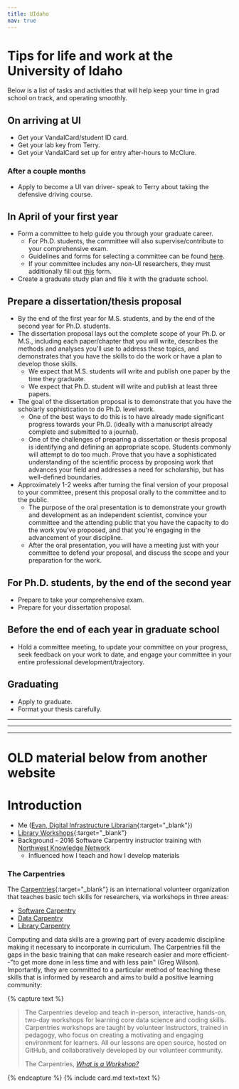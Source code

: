 ```yaml
---
title: UIdaho
nav: true
--- 
```


# Tips for life and work at the University of Idaho

Below is a list of tasks and activities that will help keep your time in grad school on track, and operating smoothly.

## On arriving at UI
- Get your VandalCard/student ID card.
- Get your lab key from Terry.
- Get your VandalCard set up for entry after-hours to McClure.


### After a couple months
- Apply to become a UI van driver- speak to Terry about taking the defensive driving course.

## In April of your first year
- Form a committee to help guide you through your graduate career.
    - For Ph.D. students, the committee will also supervise/contribute to your comprehensive exam.
    - Guidelines and forms for selecting a committee can be found [here](https://www.uidaho.edu/-/media/UIdaho-Responsive/Files/cogs/COGS-Forms/Guides/Add-or-Change-Committee-members-7_2015.pdf?la=en&hash=B5499A9EC856A7EA15F291BA76865F31D815DF5E).
    - If your committee includes any non-UI researchers, they must additionally fill out [this](https://www.uidaho.edu/-/media/UIdaho-Responsive/Files/cogs/COGS-Forms/non-ui-faculty-appointment.pdf?la=en&hash=7FB784C5B07202548E1ED515D173EBE4C02B33B1) form. 
- Create a graduate study plan and file it with the graduate school.

## Prepare a dissertation/thesis proposal
- By the end of the first year for M.S. students, and by the end of the second year for Ph.D. students.
- The dissertation proposal lays out the complete scope of your Ph.D. or M.S., including each paper/chapter that you will write, describes the methods and analyses you'll use to address these topics, and demonstrates that you have the skills to do the work or have a plan to develop those skills.
    - We expect that M.S. students will write and publish one paper by the time they graduate.
    - We expect that Ph.D. student will write and publish at least three papers.
- The goal of the dissertation proposal is to demonstrate that you have the scholarly sophistication to do Ph.D. level work.
    - One of the best ways to do this is to have already made significant progress towards your Ph.D. (ideally with a manuscript already complete and submitted to a journal).
    - One of the challenges of preparing a dissertation or thesis proposal is identifying and defining an appropriate scope.  Students commonly will attempt to do too much.  Prove that you have a sophisticated understanding of the scientific process by proposing work that advances your field and addresses a need for scholarship, but has well-defined boundaries.
- Approximately 1-2 weeks after turning the final version of your proposal to your committee, present this proposal orally to the committee and to the public.
    - The purpose of the oral presentation is to demonstrate your growth and development as an independent scientist,  convince your committee and the attending public that you have the capacity to do the work you've proposed, and that you're engaging in the advancement of your discipline.
    - After the oral presentation, you will have a meeting just with your committee to defend your proposal, and discuss the scope and your preparation for the work.


## For Ph.D. students, by the end of the second year
- Prepare to take your comprehensive exam.
- Prepare for your dissertation proposal.

## Before the end of each year in graduate school
- Hold a committee meeting, to update your committee on your progress, seek feedback on your work to date, and engage your committee in your entire professional development/trajectory.

## Graduating
- Apply to graduate.
- Format your thesis carefully.


---

---

---


# OLD material below from another website


# Introduction

- Me ([Evan, Digital Infrastructure Librarian](http://vivo.nkn.uidaho.edu/vivo/individual/n43629){:target="_blank"})
- [Library Workshops](https://www.lib.uidaho.edu/services/workshops/){:target="_blank"} 
- Background - 2016 Software Carpentry instructor training with [Northwest Knowledge Network](https://www.northwestknowledge.net/) 
    - Influenced how I teach and how I develop materials

### The Carpentries

The [Carpentries](https://carpentries.org/){:target="_blank"} is an international volunteer organization that teaches basic tech skills for researchers, via workshops in three areas:

- [Software Carpentry](https://software-carpentry.org/)
- [Data Carpentry](https://www.datacarpentry.org/)
- [Library Carpentry](https://librarycarpentry.org/)

Computing and data skills are a growing part of every academic discipline making it necessary to incorporate in curriculum. 
The Carpentries fill the gaps in the basic training that can make research easier and more efficient--"to get more done in less time and with less pain" (Greg Wilson).
Importantly, they are committed to a particular method of teaching these skills that is informed by research and aims to build a positive learning community:

{% capture text %}<blockquote class="blockquote">
<p>The Carpentries develop and teach in-person, interactive, hands-on, two-day workshops for learning core data science and coding skills. Carpentries workshops are taught by volunteer Instructors, trained in pedagogy, who focus on creating a motivating and engaging environment for learners. All our lessons are open source, hosted on GitHub, and collaboratively developed by our volunteer community.</p>
<div class="blockquote-footer text-right">The Carpentries, <cite title="Source Title"><a href="https://carpentries.org/workshops/" target="_blank">What is a Workshop?</a></cite></div>
</blockquote>{% endcapture %}
{% include card.md text=text %}

